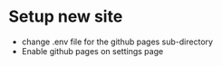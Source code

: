 # Setup new site

- change .env file for the github pages sub-directory
- Enable github pages on settings page
